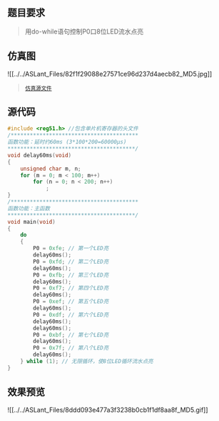 ## 题目要求

> 用do-while语句控制P0口8位LED流水点亮  
## 仿真图	

![[../../ASLant_Files/82f1f29088e27571ce96d237d4aecb82_MD5.jpg]]	
> [`仿真源文件`](/123pan/?d=N7orVv-VxMV3.html)		

## 源代码   

```c
#include <reg51.h> //包含单片机寄存器的头文件
/****************************************
函数功能：延时约60ms (3*100*200=60000μs)
****************************************/
void delay60ms(void)
{
	unsigned char m, n;
	for (m = 0; m < 100; m++)
		for (n = 0; n < 200; n++)
			;
}
/****************************************
函数功能：主函数
****************************************/
void main(void)
{
	do
	{
		P0 = 0xfe; // 第一个LED亮
		delay60ms();
		P0 = 0xfd; // 第二个LED亮
		delay60ms();
		P0 = 0xfb; // 第三个LED亮
		delay60ms();
		P0 = 0xf7; // 第四个LED亮
		delay60ms();
		P0 = 0xef; // 第五个LED亮
		delay60ms();
		P0 = 0xdf; // 第六个LED亮
		delay60ms();
		delay60ms();
		P0 = 0xbf; // 第七个LED亮
		delay60ms();
		P0 = 0x7f; // 第八个LED亮
		delay60ms();
	} while (1); // 无限循环，使8位LED循环流水点亮
}
```

## 效果预览

![[../../ASLant_Files/8ddd093e477a3f3238b0cb1f1df8aa8f_MD5.gif]]	